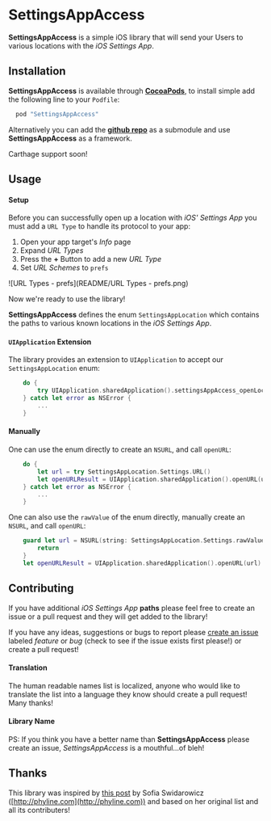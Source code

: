 SettingsAppAccess
===

**SettingsAppAccess** is a simple iOS library that will send your Users to various locations with the _iOS Settings App_.

Installation
---
**SettingsAppAccess** is available through **[CocoaPods](http://cocoapods.org)**, to install simple add the following line to your `Podfile`:

``` ruby
  pod "SettingsAppAccess"
```

Alternatively you can add the **[github repo](https://github.com/Adorkable/SettingsAppAccessiOS)** as a submodule and use **SettingsAppAccess** as a framework.

Carthage support soon!

Usage
---

#### Setup
Before you can successfully open up a location with _iOS' Settings App_ you must add a `URL Type` to handle its protocol to your app:

1. Open your app target's _Info_ page
2. Expand _URL Types_
3. Press the **+** Button to add a new _URL Type_
4. Set _URL Schemes_ to `prefs`

![URL Types - prefs](README/URL Types - prefs.png)

Now we're ready to use the library!


**SettingsAppAccess** defines the enum `SettingsAppLocation` which contains the paths to various known locations in the _iOS Settings App_.

#### `UIApplication` Extension
The library provides an extension to `UIApplication` to accept our `SettingsAppLocation` enum:

``` swift
	do {
		try UIApplication.sharedApplication().settingsAppAccess_openLocation(SettingsAppLocation.Settings)
	} catch let error as NSError {
		...
	}
```

#### Manually
One can use the enum directly to create an `NSURL`, and call `openURL`:

``` swift
	do {
		let url = try SettingsAppLocation.Settings.URL()
		let openURLResult = UIApplication.sharedApplication().openURL(url)
	} catch let error as NSError {
	    ...
	}
```

One can also use the `rawValue` of the enum directly, manually create an `NSURL`, and call `openURL`:

``` swift
	guard let url = NSURL(string: SettingsAppLocation.Settings.rawValue) {
		return 
	}
	let openURLResult = UIApplication.sharedApplication().openURL(url)
```

Contributing
---
If you have additional _iOS Settings App_ **paths** please feel free to create an issue or a pull request and they will get added to the library!

If you have any ideas, suggestions or bugs to report please [create an issue](https://github.com/Adorkable/SettingsAppAccessiOS/issues/new) labeled *feature* or *bug* (check to see if the issue exists first please!) or create a pull request! 

#### Translation
The human readable names list is localized, anyone who would like to translate the list into a language they know should create a pull request! Many thanks!

#### Library Name
PS: If you think you have a better name than **SettingsAppAccess** please create an issue, _SettingsAppAccess_ is a mouthful...of bleh!

Thanks
---
This library was inspired by [this post](https://gist.github.com/phynet/471089a51b8f940f0fb4) by Sofia Swidarowicz ([http://phyline.com](http://phyline.com)) and based on her original list and all its contributers!
